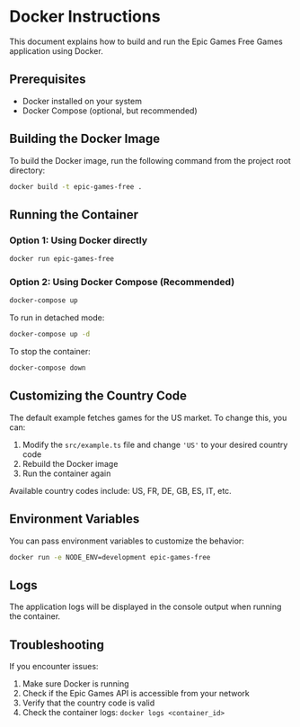 # Docker Instructions

This document explains how to build and run the Epic Games Free Games application using Docker.

## Prerequisites

- Docker installed on your system
- Docker Compose (optional, but recommended)

## Building the Docker Image

To build the Docker image, run the following command from the project root directory:

```bash
docker build -t epic-games-free .
```

## Running the Container

### Option 1: Using Docker directly

```bash
docker run epic-games-free
```

### Option 2: Using Docker Compose (Recommended)

```bash
docker-compose up
```

To run in detached mode:

```bash
docker-compose up -d
```

To stop the container:

```bash
docker-compose down
```

## Customizing the Country Code

The default example fetches games for the US market. To change this, you can:

1. Modify the `src/example.ts` file and change `'US'` to your desired country code
2. Rebuild the Docker image
3. Run the container again

Available country codes include: US, FR, DE, GB, ES, IT, etc.

## Environment Variables

You can pass environment variables to customize the behavior:

```bash
docker run -e NODE_ENV=development epic-games-free
```

## Logs

The application logs will be displayed in the console output when running the container.

## Troubleshooting

If you encounter issues:

1. Make sure Docker is running
2. Check if the Epic Games API is accessible from your network
3. Verify that the country code is valid
4. Check the container logs: `docker logs <container_id>`
